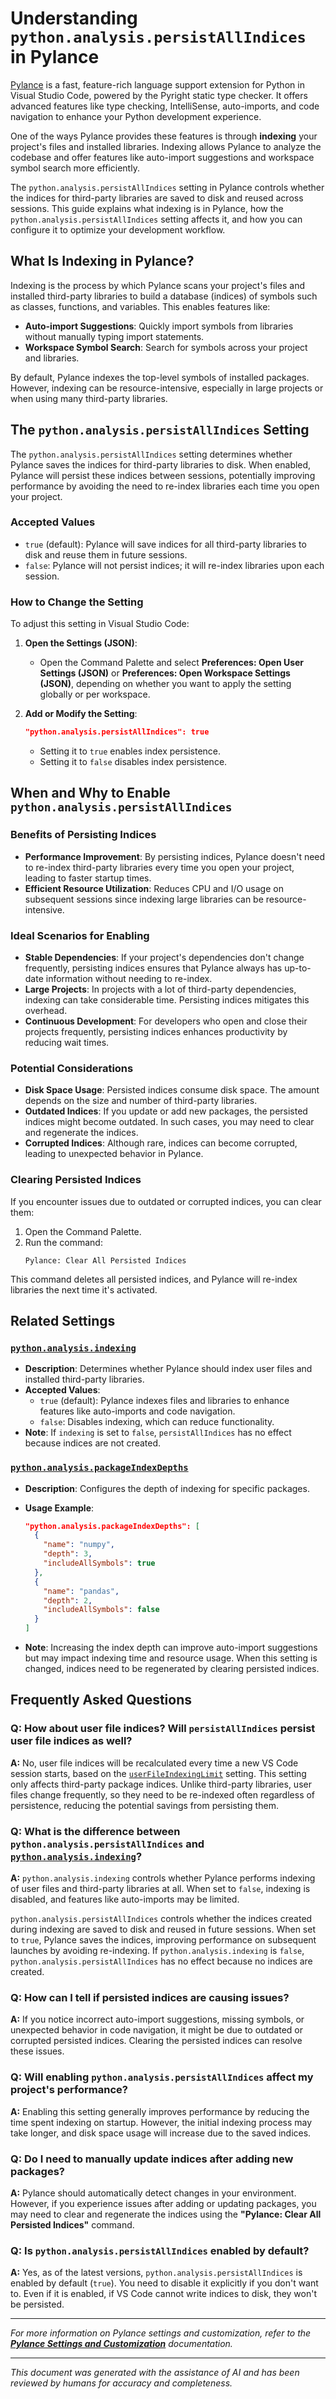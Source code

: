 # Understanding `python.analysis.persistAllIndices` in Pylance

[Pylance](https://marketplace.visualstudio.com/items?itemName=ms-python.vscode-pylance) is a fast, feature-rich language support extension for Python in Visual Studio Code, powered by the Pyright static type checker. It offers advanced features like type checking, IntelliSense, auto-imports, and code navigation to enhance your Python development experience.

One of the ways Pylance provides these features is through **indexing** your project's files and installed libraries. Indexing allows Pylance to analyze the codebase and offer features like auto-import suggestions and workspace symbol search more efficiently.

The `python.analysis.persistAllIndices` setting in Pylance controls whether the indices for third-party libraries are saved to disk and reused across sessions. This guide explains what indexing is in Pylance, how the `python.analysis.persistAllIndices` setting affects it, and how you can configure it to optimize your development workflow.

## What Is Indexing in Pylance?

Indexing is the process by which Pylance scans your project's files and installed third-party libraries to build a database (indices) of symbols such as classes, functions, and variables. This enables features like:

- **Auto-import Suggestions**: Quickly import symbols from libraries without manually typing import statements.
- **Workspace Symbol Search**: Search for symbols across your project and libraries.

By default, Pylance indexes the top-level symbols of installed packages. However, indexing can be resource-intensive, especially in large projects or when using many third-party libraries.

## The `python.analysis.persistAllIndices` Setting

The `python.analysis.persistAllIndices` setting determines whether Pylance saves the indices for third-party libraries to disk. When enabled, Pylance will persist these indices between sessions, potentially improving performance by avoiding the need to re-index libraries each time you open your project.

### Accepted Values

- `true` (default): Pylance will save indices for all third-party libraries to disk and reuse them in future sessions.
- `false`: Pylance will not persist indices; it will re-index libraries upon each session.

### How to Change the Setting

To adjust this setting in Visual Studio Code:

1. **Open the Settings (JSON)**:

   - Open the Command Palette and select **Preferences: Open User Settings (JSON)** or **Preferences: Open Workspace Settings (JSON)**, depending on whether you want to apply the setting globally or per workspace.

2. **Add or Modify the Setting**:

   ```json
   "python.analysis.persistAllIndices": true
   ```

   - Setting it to `true` enables index persistence.
   - Setting it to `false` disables index persistence.

## When and Why to Enable `python.analysis.persistAllIndices`

### Benefits of Persisting Indices

- **Performance Improvement**: By persisting indices, Pylance doesn't need to re-index third-party libraries every time you open your project, leading to faster startup times.
- **Efficient Resource Utilization**: Reduces CPU and I/O usage on subsequent sessions since indexing large libraries can be resource-intensive.

### Ideal Scenarios for Enabling

- **Stable Dependencies**: If your project's dependencies don't change frequently, persisting indices ensures that Pylance always has up-to-date information without needing to re-index.
- **Large Projects**: In projects with a lot of third-party dependencies, indexing can take considerable time. Persisting indices mitigates this overhead.
- **Continuous Development**: For developers who open and close their projects frequently, persisting indices enhances productivity by reducing wait times.

### Potential Considerations

- **Disk Space Usage**: Persisted indices consume disk space. The amount depends on the size and number of third-party libraries.
- **Outdated Indices**: If you update or add new packages, the persisted indices might become outdated. In such cases, you may need to clear and regenerate the indices.
- **Corrupted Indices**: Although rare, indices can become corrupted, leading to unexpected behavior in Pylance.

### Clearing Persisted Indices

If you encounter issues due to outdated or corrupted indices, you can clear them:

1. Open the Command Palette.
2. Run the command:
   ```plaintext
   Pylance: Clear All Persisted Indices
   ```

This command deletes all persisted indices, and Pylance will re-index libraries the next time it's activated.

## Related Settings

### [`python.analysis.indexing`](python_analysis_indexing.md)

- **Description**: Determines whether Pylance should index user files and installed third-party libraries.
- **Accepted Values**:
  - `true` (default): Pylance indexes files and libraries to enhance features like auto-imports and code navigation.
  - `false`: Disables indexing, which can reduce functionality.
- **Note**: If `indexing` is set to `false`, `persistAllIndices` has no effect because indices are not created.

### [`python.analysis.packageIndexDepths`](python_analysis_packageIndexDepths.md)

- **Description**: Configures the depth of indexing for specific packages.

- **Usage Example**:

  ```json
  "python.analysis.packageIndexDepths": [
    {
      "name": "numpy",
      "depth": 3,
      "includeAllSymbols": true
    },
    {
      "name": "pandas",
      "depth": 2,
      "includeAllSymbols": false
    }
  ]
  ```

- **Note**: Increasing the index depth can improve auto-import suggestions but may impact indexing time and resource usage. When this setting is changed, indices need to be regenerated by clearing persisted indices. 

## Frequently Asked Questions

### Q: How about user file indices? Will `persistAllIndices` persist user file indices as well?

**A:** No, user file indices will be recalculated every time a new VS Code session starts, based on the [`userFileIndexingLimit`](python_analysis_userFileIndexingLimit.md) setting. This setting only affects third-party package indices. Unlike third-party libraries, user files change frequently, so they need to be re-indexed often regardless of persistence, reducing the potential savings from persisting them.

### Q: What is the difference between `python.analysis.persistAllIndices` and [`python.analysis.indexing`](python_analysis_indexing.md)?

**A:** `python.analysis.indexing` controls whether Pylance performs indexing of user files and third-party libraries at all. When set to `false`, indexing is disabled, and features like auto-imports may be limited.

`python.analysis.persistAllIndices` controls whether the indices created during indexing are saved to disk and reused in future sessions. When set to `true`, Pylance saves the indices, improving performance on subsequent launches by avoiding re-indexing. If `python.analysis.indexing` is `false`, `python.analysis.persistAllIndices` has no effect because no indices are created.

### Q: How can I tell if persisted indices are causing issues?

**A:** If you notice incorrect auto-import suggestions, missing symbols, or unexpected behavior in code navigation, it might be due to outdated or corrupted persisted indices. Clearing the persisted indices can resolve these issues.

### Q: Will enabling `python.analysis.persistAllIndices` affect my project's performance?

**A:** Enabling this setting generally improves performance by reducing the time spent indexing on startup. However, the initial indexing process may take longer, and disk space usage will increase due to the saved indices.

### Q: Do I need to manually update indices after adding new packages?

**A:** Pylance should automatically detect changes in your environment. However, if you experience issues after adding or updating packages, you may need to clear and regenerate the indices using the **"Pylance: Clear All Persisted Indices"** command.

### Q: Is `python.analysis.persistAllIndices` enabled by default?

**A:** Yes, as of the latest versions, `python.analysis.persistAllIndices` is enabled by default (`true`). You need to disable it explicitly if you don't want to. Even if it is enabled, if VS Code cannot write indices to disk, they won't be persisted.

---

*For more information on Pylance settings and customization, refer to the **[Pylance Settings and Customization](https://code.visualstudio.com/docs/python/settings-reference)** documentation.*

---

*This document was generated with the assistance of AI and has been reviewed by humans for accuracy and completeness.*


